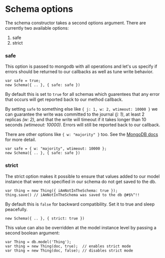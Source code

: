 
Schema options
==============

The schema constructor takes a second options argument. There are currently two available options:

1. safe
2. strict

### safe

This option is passed to mongodb with all operations and let's us specify if errors should be returned to our callbacks as well as tune write behavior.

    var safe = true;
    new Schema({ .. }, { safe: safe })

By default this is set to `true` for all schemas which guarentees that any error that occurs will get reported back to our method callback.

By setting `safe` to something else like `{ j: 1, w: 2, wtimeout: 10000 }` we can guarantee the write was committed to the journal _(j: 1)_, at least 2 replicas _(w: 2)_, and that the write will timeout if it takes longer than 10 seconds _(wtimeout: 10000)_. Errors will still be reported back to our callback.

There are other options like `{ w: "majority" }` too. See the [MongoDB docs](http://www.mongodb.org/display/DOCS/Verifying+Propagation+of+Writes+with+getLastError) for more detail.

    var safe = { w: "majority", wtimeout: 10000 };
    new Schema({ .. }, { safe: safe })

### strict

The strict option makes it possible to ensure that values added to our model instance that were not specified in our schema do not get saved to the db.

    var thing = new Thing({ iAmNotInTheSchema: true });
    thing.save() // iAmNotInTheSchema was saved to the db @#$%^!!

By default this is `false` for backward compatibility. Set it to true and sleep peacefully.

    new Schema({ .. }, { strict: true })

This value can also be overridden at the model instance level by passing a second boolean argument:

    var Thing = db.model('Thing');
    var thing = new Thing(doc, true);  // enables strict mode
    var thing = new Thing(doc, false); // disables strict mode
